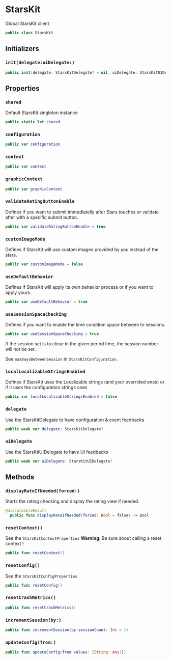 # StarsKit

Global StarsKit client

``` swift
public class StarsKit 
```

## Initializers

### `init(delegate:uiDelegate:)`

``` swift
public init(delegate: StarsKitDelegate? = nil, uiDelegate: StarsKitUIDelegate? = nil) 
```

## Properties

### `shared`

Default StarsKit singleton instance

``` swift
public static let shared 
```

### `configuration`

``` swift
public var configuration 
```

### `context`

``` swift
public var context 
```

### `graphicContext`

``` swift
public var graphicContext 
```

### `validateRatingButtonEnable`

Defines if you want to submit immediatelly after Stars touches
or validate after with a specific submit button.

``` swift
public var validateRatingButtonEnable = true
```

### `customImageMode`

Defines if StarsKit will use custom images provided by you instead of the stars.

``` swift
public var customImageMode = false
```

### `useDefaultBehavior`

Defines if StarsKit will apply its own behavior process or if you want to apply yours.

``` swift
public var useDefaultBehavior = true
```

### `useSessionSpaceChecking`

Defines if you want to enable the time condition space between to sessions.

``` swift
public var useSessionSpaceChecking = true
```

If the session set is to close in the given period time, the session number will not be set.

See `maxDaysBetweenSession` in `StarsKitConfiguration`.

### `localLocalizableStringsEnabled`

Defines if StarsKit uses the Localizable strings (and your overrided ones)
or if it uses the configuration strings ones

``` swift
public var localLocalizableStringsEnabled = false
```

### `delegate`

Use the StarsKitDelegate to have configuration & event feedbacks

``` swift
public weak var delegate: StarsKitDelegate?
```

### `uiDelegate`

Use the StarsKitUIDelegate to have UI feedbacks

``` swift
public weak var uiDelegate: StarsKitUIDelegate?
```

## Methods

### `displayRateIfNeeded(forced:)`

Starts the rating checking and display the rating view if needed.

``` swift
@discardableResult
  public func displayRateIfNeeded(forced: Bool = false) -> Bool 
```

### `resetContext()`

See the `StarsKitContextProperties`
**Warning**:​ Be sure about calling a reset context \!

``` swift
public func resetContext() 
```

### `resetConfig()`

See the `StarsKitConfigProperties`

``` swift
public func resetConfig() 
```

### `resetCrashMetrics()`

``` swift
public func resetCrashMetrics() 
```

### `incrementSession(by:)`

``` swift
public func incrementSession(by sessionCount: Int = 1) 
```

### `updateConfig(from:)`

``` swift
public func updateConfig(from values: [String: Any?]) 
```
